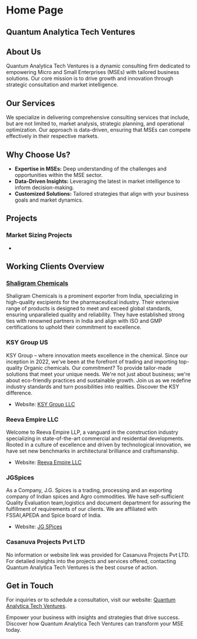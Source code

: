 # Home Page

## Quantum Analytica Tech Ventures

## About Us
Quantum Analytica Tech Ventures is a dynamic consulting firm dedicated to empowering Micro and Small Enterprises (MSEs) with tailored business solutions. Our core mission is to drive growth and innovation through strategic consultation and market intelligence.

## Our Services
We specialize in delivering comprehensive consulting services that include, but are not limited to, market analysis, strategic planning, and operational optimization. Our approach is data-driven, ensuring that MSEs can compete effectively in their respective markets.

## Why Choose Us?
- **Expertise in MSEs:** Deep understanding of the challenges and opportunities within the MSE sector.
- **Data-Driven Insights:** Leveraging the latest in market intelligence to inform decision-making.
- **Customized Solutions:** Tailored strategies that align with your business goals and market dynamics.

## Projects 

### Market Sizing Projects
* 
### 

## Working Clients Overview

### [Shaligram Chemicals](https://shaligramchemical.com)
Shaligram Chemicals is a prominent exporter from India, specializing in high-quality excipients for the pharmaceutical industry. Their extensive range of products is designed to meet and exceed global standards, ensuring unparalleled quality and reliability. They have established strong ties with renowned partners in India and align with ISO and GMP certifications to uphold their commitment to excellence.
<!-- #### Market Sizing Project Guides -->

<!-- - Website: [Shaligram Chemicals](https://shaligramchemical.com) -->

### KSY Group US
KSY Group – where innovation meets excellence in the chemical. Since our inception in 2022, we've been at the forefront of trading and importing top-quality Organic chemicals. Our commitment? To provide tailor-made solutions that meet your unique needs. We're not just about business; we're about eco-friendly practices and sustainable growth. Join us as we redefine industry standards and turn possibilities into realities. Discover the KSY difference.
- Website: [KSY Group LLC](https://ksygroup.us/)

### Reeva Empire LLC
Welcome to Reeva Empire LLP, a vanguard in the construction industry specializing in state-of-the-art commercial and residential developments. Rooted in a culture of excellence and driven by technological innovation, we have set new benchmarks in architectural brilliance and craftsmanship.
- Website: [Reeva Empire LLC](https://reevaempire.com/)

### JGSpices
As a Company, J.G. Spices is a trading, processing and an exporting company of Indian spices and Agro commodities.
We have self-sufficient Quality Evaluation team,logistics and document department for assuring the fulfillment of requirements of our clients.
We are affiliated with FSSAI,APEDA and Spice board of India.
- Website: [JG SPices](https://jgspices.com/)

### Casanuva Projects Pvt LTD
No information or website link was provided for Casanuva Projects Pvt LTD. For detailed insights into the projects and services offered, contacting Quantum Analytica Tech Ventures is the best course of action.


## Get in Touch
For inquiries or to schedule a consultation, visit our website: [Quantum Analytica Tech Ventures](https://qatechventures.com).

Empower your business with insights and strategies that drive success. Discover how Quantum Analytica Tech Ventures can transform your MSE today.
